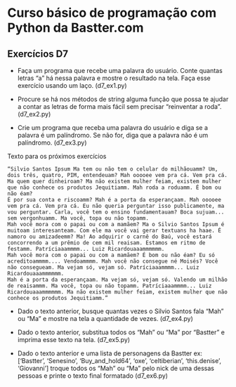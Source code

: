 # Curso básico de programação com Python da Bastter.com

## Exercícios D7

- Faça um programa que recebe uma palavra do usuário. Conte quantas letras “a” há nessa palavra e mostre o resultado na tela. Faça esse exercício usando um laço. (d7_ex1.py)

- Procure se há nos métodos de string alguma função que possa te ajudar a contar as letras de forma mais fácil sem precisar “reinventar a roda”. (d7_ex2.py)

- Crie um programa que receba uma palavra do usuário e diga se a palavra é um palíndromo. Se não for, diga que a palavra não é um palíndromo. (d7_ex3.py)

Texto para os próximos exercícios

    “Silvio Santos Ipsum Ma tem ou não tem o celular do milhãouamm? Um, dois três, quatro, PIM, entendeuam? Mah ooooee vem pra cá. Vem pra cá. Ma quem quer dinheiroam? Ma não existem mulher feiam, existem mulher que não conhece os produtos Jequitiamm. Mah roda a roduamm. É bom ou não éam?
    É por sua conta e riscoamm? Mah é a porta da esperançaam. Mah ooooee vem pra cá. Vem pra cá. Eu não queria perguntar isso publicamente, ma vou perguntar. Carla, você tem o ensino fundamentauam? Boca sujuam... sem vergonhuamm. Ma você, topa ou não topamm.
    Mah você mora com o papai ou com a mamãem? Ma o Silvio Santos Ipsum é muitoam interesanteam. Com ele ma você vai gerar textuans ha haae. É namoro ou amizadeemm? Ma! Ao adquirir o carnê do Baú, você estará concorrendo a um prêmio de cem mil reaisam. Estamos em ritmo de festamm. Patríciaaammmm... Luiz Ricardouaaammmmmm.
    Mah você mora com o papai ou com a mamãem? É bom ou não éam? Eu só acreditoammmm.... Vendoammmm. Mah você não consegue né Moisés? Você não consegueam. Ma vejam só, vejam só. Patríciaaammmm... Luiz Ricardouaaammmmmm.
    Mah é a porta da esperançaam. Ma vejam só, vejam só. Valendo um milhão de reaisammm. Ma você, topa ou não topamm. Patríciaaammmm... Luiz Ricardouaaammmmmm. Ma não existem mulher feiam, existem mulher que não conhece os produtos Jequitiamm.”
    
- Dado o texto anterior, busque quantas vezes o Silvio Santos fala “Mah” ou “Ma” e mostre na tela a quantidade de vezes. (d7_ex4.py)

- Dado o texto anterior, substitua todos os “Mah” ou “Ma” por “Bastter” e imprima esse texto na tela. (d7_ex5.py)

- Dado o texto anterior e uma lista de personagens da Bastter ex: [‘Bastter’, ‘Senesino’, ‘Buy_and_hold64’, ‘oxe’, ‘celtiberian’, ‘this.denise’, ‘Giovanni’] troque todos os “Mah” ou “Ma” pelo nick de uma dessas pessoas e printe o texto final formatado (d7_ex6.py)


